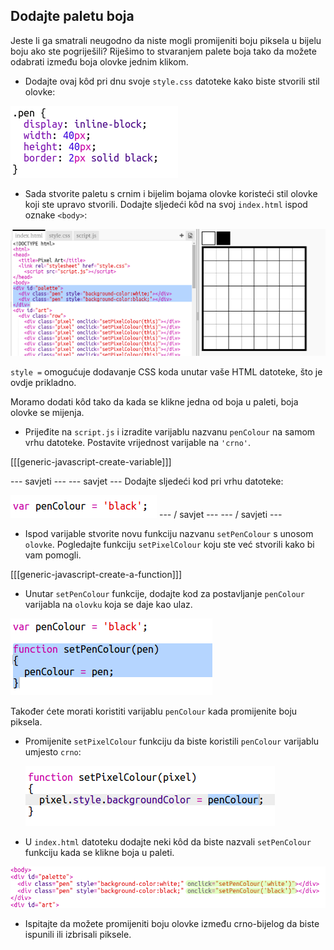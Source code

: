 ## Dodajte paletu boja

Jeste li ga smatrali neugodno da niste mogli promijeniti boju piksela u bijelu boju ako ste pogriješili? Riješimo to stvaranjem palete boja tako da možete odabrati između boja olovke jednim klikom.

+ Dodajte ovaj kôd pri dnu svoje `style.css` datoteke kako biste stvorili stil olovke:

![zaslona](images/pixel-art-pen.png)

+ Sada stvorite paletu s crnim i bijelim bojama olovke koristeći stil olovke koji ste upravo stvorili. Dodajte sljedeći kôd na svoj `index.html` ispod oznake `<body>`:

![zaslona](images/pixel-art-palette.png)

`style =` omogućuje dodavanje CSS koda unutar vaše HTML datoteke, što je ovdje prikladno.

Moramo dodati kôd tako da kada se klikne jedna od boja u paleti, boja olovke se mijenja.

+ Prijeđite na `script.js` i izradite varijablu nazvanu `penColour` na samom vrhu datoteke. Postavite vrijednost varijable na `'crno'`.

[[[generic-javascript-create-variable]]]

\--- savjeti \--- \--- savjet \--- Dodajte sljedeći kod pri vrhu datoteke:

![zaslona](images/pixel-art-pencolour.png) \--- / savjet \--- \--- / savjeti \---

+ Ispod varijable stvorite novu funkciju nazvanu `setPenColour` s unosom `olovke`. Pogledajte funkciju `setPixelColour` koju ste već stvorili kako bi vam pomogli.

[[[generic-javascript-create-a-function]]]

+ Unutar `setPenColour` funkcije, dodajte kod za postavljanje `penColour` varijabla na `olovku` koja se daje kao ulaz.

![zaslona](images/pixel-art-set-pen.png)

Također ćete morati koristiti varijablu `penColour` kada promijenite boju piksela.

+ Promijenite `setPixelColour` funkciju da biste koristili `penColour` varijablu umjesto `crno`:
    
    ![zaslona](images/pixel-art-use-pen.png)

+ U `index.html` datoteku dodajte neki kôd da biste nazvali `setPenColour` funkciju kada se klikne boja u paleti.

![zaslona](images/pixel-art-palette-onclick.png)

+ Ispitajte da možete promijeniti boju olovke između crno-bijelog da biste ispunili ili izbrisali piksele.